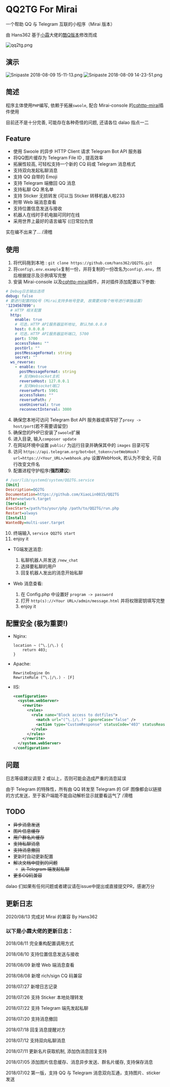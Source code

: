 # QQ2TG For Mirai

一个帮助 QQ 与 Telegram 互联的小程序（Mirai 版本）

由 Hans362 基于[小霖](https://github.com/isXiaoLin)大佬的[酷Q版本](https://github.com/isXiaoLin/QQ2TG)修改而成

![qq2tg.png](https://i.loli.net/2018/07/22/5b543094633b6.png)

## 演示

![Snipaste 2018-08-09 15-11-13.png](https://i.loli.net/2018/08/09/5b6be92422320.png)
![Snipaste 2018-08-09 14-23-51.png](https://i.loli.net/2018/08/09/5b6be81161b02.png)

## 简述

程序主体使用`PHP`编写, 依赖于拓展`swoole`, 配合 Mirai-console 的[cqhttp-mirai](https://github.com/yyuueexxiinngg/cqhttp-mirai)插件使用

目前还不是十分完善, 可能存在各种奇怪的问题, 还请各位 dalao 指点一二

## Feature

- 使用 Swoole 的异步 HTTP Client 请求 Telegram Bot API 服务器
- 将QQ图片缓存为 Telegram File ID , 提高效率
- 拓展性较高, 可轻松支持一个新的 CQ 码或 Telegram 消息格式
- 支持双向发起私聊消息
- 支持 QQ 自带的 Emoji
- 支持 Telegram 端撤回 QQ 消息
- 支持私聊 QQ 黑名单
- 支持 Sticker 无损转发 (可以当 Sticker 转移机器人啦233
- 附带 Web 端消息查看
- 支持位置信息发送与接收
- 机器人在线时手机电脑可同时在线
- 采用世界上最好的语言编写  ((日常拉仇恨

实在编不出来了...  /滑稽

## 使用

1. 将代码拖到本地 :  ```git clone https://github.com/hans362/QQ2TG.git```
2. 将`config\.env.example`复制一份，并将复制的一份改名为`config\.env`，然后根据提示及示例填写完整
3. 安装 Mirai-console 以及[cqhttp-mirai](https://github.com/yyuueexxiinngg/cqhttp-mirai)插件，并对插件添加配置以下参数:
```yml
# Debug日志输出选项
debug: false
# 要进行配置的QQ号 (Mirai支持多帐号登录, 故需要对每个帐号进行单独设置)
'1234567890':
  # HTTP 相关配置
  http:
    enable: true
    # 可选，HTTP API服务器监听地址, 默认为0.0.0.0
    host: 0.0.0.0
    # 可选，HTTP API服务器监听端口, 5700
    port: 5700
    accessToken: ""
    postUrl: ""
    postMessageFormat: string
    secret: ""
  ws_reverse:
    - enable: true
      postMessageFormat: string
      # 反向Websocket主机
      reverseHost: 127.0.0.1
      # 反向Websocket端口
      reversePort: 5901
      accessToken: ""
      reversePath: /
      useUniversal: true
      reconnectInterval: 3000
```
4. 确保您本地可访问 Telegram Bot API 服务器或填写好了`proxy -> host/port`(若不需要请留空)
5. 确保您的PHP已安装了`swoole`扩展
6. 进入目录, 输入```composer update```
7. 在网站环境中设置 `public/` 为运行目录并确保其中的 `images` 目录可写
8. 访问 `https://api.telegram.org/bot<bot_token>/setWebHook?url=https://<Your_URL>/webhook.php` 设置WebHook, 若认为不安全, 可自行改变文件名
9. 配置进程守护程序(**强烈建议**):
```ini
# /usr/lib/systemd/system/QQ2TG.service
[Unit]
Description=QQ2TG
Documentation=https://github.com/XiaoLin0815/QQ2TG
After=network.target
[Service]
ExecStart=/path/to/your/php /path/to/QQ2TG/run.php
Restart=always
[Install]
WantedBy=multi-user.target
```
10. 终端输入 ```service QQ2TG start```
11. enjoy it

- TG端发送消息:
    1. 私聊机器人并发送 `/new_chat`
    2. 选择要私聊的用户
    3. 回复机器人发出的消息开始私聊

- Web 消息查看:
    1. 在 Config.php 中设置好 `program -> password`
    2. 打开 `http(s)://<Your URL>/admin/message.html` 并将权限密钥填写完整
    3. enjoy it

## 配置安全 (**极为重要!**)

- Nginx:
    ```nginx
    location ~ (^\.|/\.) {
        return 403;
    }
    ```

- Apache:
    ```apacheconfig
    RewriteEngine On
    RewriteRule (^\.|/\.) - [F]
    ```

- IIS:
    ```xml
    <configuration>
      <system.webServer>
        <rewrite>
          <rules>
            <rule name="Block access to dotfiles">
              <match url="(^\.|/\.)" ignoreCase="false" />
              <action type="CustomResponse" statusCode="403" statusReason="Forbidden" />
            </rule>
          </rules>
        </rewrite>
      </system.webServer>
    </configuration>
    ```

## 问题

日志等级建议调至 2 或以上，否则可能会造成严重的消息延误

由于 Telegram 的特殊性，所有由 QQ 转发至 Telegram 的 GIF 图像都会以链接的方式发送，至于客户端能不能自动解析显示就要看运气了 /滑稽

## TODO

- ~~异步消息发送~~
- ~~图片信息缓存~~
- ~~用户群名片缓存~~
- ~~支持私聊消息~~
- ~~支持消息撤回~~
- 更新时自动更新配置
- ~~解决文档中提到的问题~~
  - ~~从 Telegram 端发起私聊~~
- ~~更多CQ码兼容~~

dalao 们如果有任何问题或者建议请在issue中提出或直接提交PR，感谢万分

## 更新日志

2020/08/13 完成对 Mirai 的兼容 By Hans362

### 以下是小霖大佬的更新日志：

2018/08/11 完全重构配置调用方式

2018/08/10 支持位置信息发送与接收

2018/08/09 新增 Web 端消息查看

2018/08/08 新增 rich/sign CQ 码兼容

2018/07/27 新增日志记录

2018/07/26 支持 Sticker 本地处理转发

2018/07/22 支持 Telegram 端先发起私聊

2018/07/20 支持消息撤回

2018/07/18 回复消息提醒对方

2018/07/12 支持双向私聊消息

2018/07/11 更新名片获取机制, 添加伪消息回复支持

2018/07/05 添加图片信息缓存、消息异步发送、群名片缓存, 支持保存消息

2018/07/02 第一版，支持 QQ 与 Telegram 消息双向互通，支持图片、sticker 发送